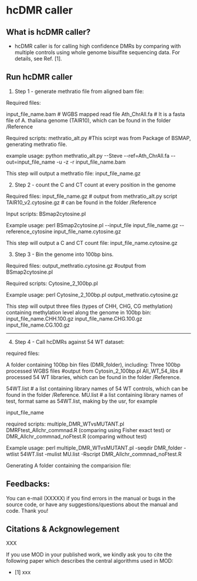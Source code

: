 # hcDMR caller

## What is hcDMR caller?

* hcDMR caller is for calling high confidence DMRs by comparing with multiple controls using whole genome bisulfite sequencing data. For details, see Ref. [1].

## Run hcDMR caller

1) Step 1 - generate methratio file from aligned bam file:

Required files:

input_file_name.bam # WGBS mapped read file
Ath_ChrAll.fa # It is a fasta file of A. thaliana genome (TAIR10), which can be found in the folder /Reference

Required scripts:
methratio_alt.py #This scirpt was from Package of BSMAP, generating methratio file. 

example usage:
python methratio_alt.py --Steve --ref=Ath_ChrAll.fa --out=input_file_name -u -z -r input_file_name.bam

This step will output a methratio file: input_file_name.gz

2) Step 2 - count the C and CT count at every position in the genome

Required files:
input_file_name.gz # output from methratio_alt.py script
TAIR10_v2.cytosine.gz # can be found in the folder /Reference

Input scripts:
BSmap2cytosine.pl

Example usage:
perl BSmap2cytosine.pl --input_file input_file_name.gz --reference_cytosine input_file_name.cytosine.gz

This step will output a C and CT count file: input_file_name.cytosine.gz

3) Step 3 - Bin the genome into 100bp bins.

Required files:
output_methratio.cytosine.gz #output from BSmap2cytosine.pl

Required scripts:
Cytosine_2_100bp.pl

Example usage:
perl Cytosine_2_100bp.pl output_methratio.cytosine.gz

This step will output three files (types of CHH, CHG, CG methylation) containing methylation level along the genome in 100bp bin:
input_file_name.CHH.100.gz
input_file_name.CHG.100.gz
input_file_name.CG.100.gz










-----------------------------------------------------------------------------
4) Step 4 - Call hcDMRs against 54 WT dataset:

required files:

A folder containing 100bp bin files (DMR_folder), including: 
Three 100bp processed WGBS files #output from Cytosin_2_100bp.pl
All_WT_54_libs # processed 54 WT libraries, which can be found in the folder /Reference. 

54WT.list # a list containing library names of 54 WT controls, which can be found in the folder /Reference. 
MU.list # a list containing library names of test, format same as 54WT.list, making by the usr, for example

input_file_name

required scripts:
multiple_DMR_WTvsMUTANT.pl
DMRFtest_Allchr_commnad.R (comparing using Fisher exact test) or DMR_Allchr_commnad_noFtest.R (comparing without test)

Example usage:
perl multiple_DMR_WTvsMUTANT.pl -seqdir DMR_folder -wtlist 54WT.list -mulist MU.list -Rscript DMR_Allchr_commnad_noFtest.R
                                   
Generating A folder containing the comparision file: 


## Feedbacks:

You can e-mail (XXXXX) if you find errors in the manual or bugs in the source code, or have any suggestions/questions about the manual and code. Thank you!

## Citations & Ackgnowlegement

XXX

If you use MOD in your published work, we kindly ask you to cite the following paper which describes the central algorithms used in MOD:
* [1] xxx


